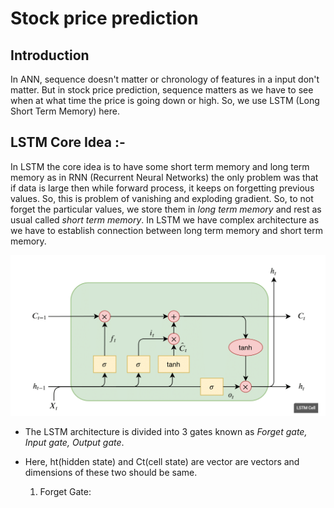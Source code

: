# Stock price prediction
## Introduction 
   In ANN, sequence doesn't matter or chronology of features in a input don't matter. But in stock price prediction, sequence matters as we have to see when at what time the price is going down or high. So, we use LSTM (Long Short Term Memory) here.

## LSTM Core Idea :-
   In LSTM the core idea is to have some short term memory and long term memory as in RNN (Recurrent Neural Networks) the only problem was that if data is large then while forward process, it keeps on forgetting previous values. So, this is problem of vanishing and 
   exploding gradient. So, to not forget the particular values, we store them in *long term memory* and rest as usual called *short term memory*. In LSTM we have complex architecture as we have to establish connection between long term memory and short term memory.

   ![](https://github.com/Srishti002/Stock-price-prediction/blob/main/Screenshot%202024-10-15%20002525.png)

   
- The LSTM architecture is divided into 3 gates known as *Forget gate, Input gate, Output gate*.
- Here, ht(hidden state) and Ct(cell state) are vector are vectors and dimensions of these two should be same.
  
   1. Forget Gate:
      

